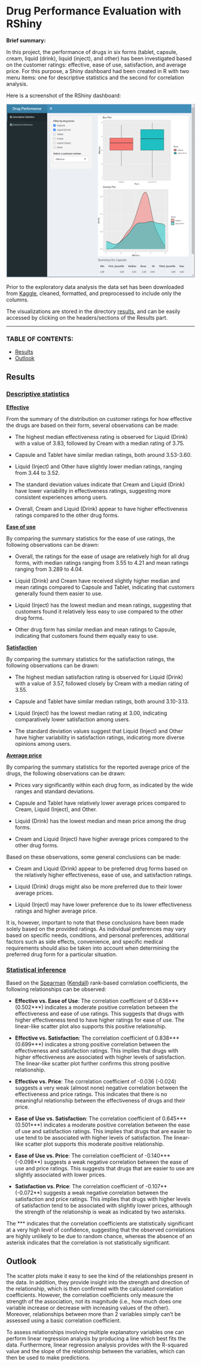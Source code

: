 # Drug Performance Evaluation with RShiny

**Brief summary:**

In this project, the performance of drugs in six forms (tablet, capsule, cream, liquid (drink), liquid (inject), and other) has been investigated based on the customer ratings: effective, ease of use, satisfaction, and average price. 
For this purpose, a Shiny dashboard had been created in R with two menu items: one for descriptive statistics and the second for correlation analysis. 

Here is a screenshot of the RShiny dashboard:

<p align="center">
<img src="https://github.com/arjeta-rushiti/data-science-portfolio/blob/main/drug_performance_eval/dashboard_screenshot.png">
</p>

Prior to the exploratory data analysis the data set has been downloaded from [Kaggle](https://www.kaggle.com/datasets/thedevastator/drug-performance-evaluation), cleaned, formatted, and preprocessed to include only the columns. 

The visualizations are stored in the directory [results](https://github.com/arjeta-rushiti/data-science-portfolio/tree/main/drug_performance_eval/results), and can be easily accessed by clicking on the headers/sections of the Results part. 

<hr>

### TABLE OF CONTENTS:
* [Results](https://github.com/arjeta-rushiti/data-science-portfolio/tree/main/drug_performance_eval#results)
* [Outlook](https://github.com/arjeta-rushiti/data-science-portfolio/tree/main/drug_performance_eval#outlook)

 
## Results

### [Descriptive statistics](https://github.com/arjeta-rushiti/data-science-portfolio/tree/main/drug_performance_eval/results/descriptive_statistics)

[**Effective**](https://github.com/arjeta-rushiti/data-science-portfolio/blob/main/drug_performance_eval/results/descriptive_statistics/effective.pdf)

From the summary of the distribution on customer ratings for how effective the drugs are based on their form, several observations can be made:

* The highest median effectiveness rating is observed for Liquid (Drink) with a value of 3.83, followed by Cream with a median rating of 3.75.

* Capsule and Tablet have similar median ratings, both around 3.53-3.60.

* Liquid (Inject) and Other have slightly lower median ratings, ranging from 3.44 to 3.52.

* The standard deviation values indicate that Cream and Liquid (Drink) have lower variability in effectiveness ratings, suggesting more consistent experiences among users.

* Overall, Cream and Liquid (Drink) appear to have higher effectiveness ratings compared to the other drug forms.

[**Ease of use**](https://github.com/arjeta-rushiti/data-science-portfolio/blob/main/drug_performance_eval/results/descriptive_statistics/ease_of_use.pdf)

By comparing the summary statistics for the ease of use ratings, the following observations can be drawn:

* Overall, the ratings for the ease of usage are relatively high for all drug forms, with median ratings ranging from 3.55 to 4.21 and mean ratings ranging from 3.289 to 4.04.

* Liquid (Drink) and Cream have received slightly higher median and mean ratings compared to Capsule and Tablet, indicating that customers generally found them easier to use.

* Liquid (Inject) has the lowest median and mean ratings, suggesting that customers found it relatively less easy to use compared to the other drug forms.

* Other drug form has similar median and mean ratings to Capsule, indicating that customers found them equally easy to use.

[**Satisfaction**](https://github.com/arjeta-rushiti/data-science-portfolio/blob/main/drug_performance_eval/results/descriptive_statistics/satisfaction.pdf)

By comparing the summary statistics for the satisfaction ratings, the following observations can be drawn:

* The highest median satisfaction rating is observed for Liquid (Drink) with a value of 3.57, followed closely by Cream with a median rating of 3.55.

* Capsule and Tablet have similar median ratings, both around 3.10-3.13.

* Liquid (Inject) has the lowest median rating at 3.00, indicating comparatively lower satisfaction among users.

* The standard deviation values suggest that Liquid (Inject) and Other have higher variability in satisfaction ratings, indicating more diverse opinions among users.

[**Average price**](https://github.com/arjeta-rushiti/data-science-portfolio/blob/main/drug_performance_eval/results/descriptive_statistics/price.pdf)

By comparing the summary statistics for the reported average price of the drugs, the following observations can be drawn:

* Prices vary significantly within each drug form, as indicated by the wide ranges and standard deviations.

* Capsule and Tablet have relatively lower average prices compared to Cream, Liquid (Inject), and Other.

* Liquid (Drink) has the lowest median and mean price among the drug forms.

* Cream and Liquid (Inject) have higher average prices compared to the other drug forms.


Based on these observations, some general conclusions can be made:

* Cream and Liquid (Drink) appear to be preferred drug forms based on the relatively higher effectiveness, ease of use, and satisfaction ratings.

* Liquid (Drink) drugs might also be more preferred due to their lower average prices.

* Liquid (Inject) may have lower preference due to its lower effectiveness ratings and higher average price.

It is, however, important to note that these conclusions have been made solely based on the provided ratings. 
As individual preferences may vary based on specific needs, conditions, and personal preferences, 
additional factors such as side effects, convenience, and specific medical requirements should also be taken into account when determining the preferred drug form for a particular situation.

### [Statistical inference](https://github.com/arjeta-rushiti/data-science-portfolio/tree/main/drug_performance_eval/results/statistical_inference)

Based on the [Spearman](https://github.com/arjeta-rushiti/data-science-portfolio/blob/main/drug_performance_eval/results/statistical_inference/spearman_correlation.pdf) ([Kendall](https://github.com/arjeta-rushiti/data-science-portfolio/blob/main/drug_performance_eval/results/statistical_inference/kendall_correlation.pdf)) rank-based correlation coefficients, the following relationships can be observed:

* **Effective vs. Ease of Use**: The correlation coefficient of 0.636*** (0.502***) indicates a moderate positive correlation between the effectiveness and ease of use ratings. This suggests that drugs with higher effectiveness tend to have higher ratings for ease of use. The linear-like scatter plot also supports this positive relationship.

* **Effective vs. Satisfaction**: The correlation coefficient of 0.838*** (0.699***) indicates a strong positive correlation between the effectiveness and satisfaction ratings. This implies that drugs with higher effectiveness are associated with higher levels of satisfaction. The linear-like scatter plot further confirms this strong positive relationship.

* **Effective vs. Price**: The correlation coefficient of -0.036 (-0.024) suggests a very weak (almost none) negative correlation between the effectiveness and price ratings. This indicates that there is no meaningful relationship between the effectiveness of drugs and their price.

* **Ease of Use vs. Satisfaction**: The correlation coefficient of 0.645*** (0.501***) indicates a moderate positive correlation between the ease of use and satisfaction ratings. This implies that drugs that are easier to use tend to be associated with higher levels of satisfaction. The linear-like scatter plot supports this moderate positive relationship.

* **Ease of Use vs. Price**: The correlation coefficient of -0.140*** (-0.098**) suggests a weak negative correlation between the ease of use and price ratings. This suggests that drugs that are easier to use are slightly associated with lower prices.

* **Satisfaction vs. Price**: The correlation coefficient of -0.107** (-0.072**) suggests a weak negative correlation between the satisfaction and price ratings. This implies that drugs with higher levels of satisfaction tend to be associated with slightly lower prices, although the strength of the relationship is weak as indicated by two asterisks.

The *** indicates that the correlation coefficients are statistically significant at a very high level of confidence, suggesting that the observed correlations are highly unlikely to be due to random chance, whereas the absence of an asterisk indicates that the correlation is not statistically significant. 

## Outlook 
The scatter plots make it easy to see the kind of the relationships present in the data. In addition, they provide insight into the strength and direction of the relationship, which is then confirmed with the calculated correlation coefficients.
However, the correlation coefficients only measure the strength of the association, not its magnitude (i.e., how much does one variable increase or decrease with increasing values of the other). Moreover, relationships between more than 2 variables simply can’t be assessed using a basic correlation coefficient.

To  assess relationships involving multiple explanatory variables one can perform linear regression analysis by producing a line which best fits the data. 
Furthermore, linear regression analysis provides with the R-squared value and the slope of the relationship between the variables, which can then be used to make predictions. 
